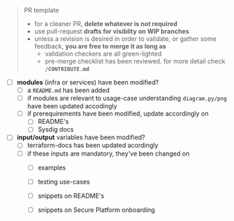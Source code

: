 > PR template
> 
> * for a cleaner PR, **delete whatever is not required**
> * use pull-request **drafts for visiblity on WIP branches**
> * unless a revision is desired in order to validate, or gather some feedback, **you are free to merge it as long as**
>   * validation checkers are all green-lighted
>   * pre-merge checklist has been reviewed. for more detail check **`/CONTRIBUTE.md`**

-  [ ] **modules** (infra or services) have been modified?
    - [ ] a `README.md` has been added
    - [ ] if modules are relevant to usage-case understanding `diagram.py/png` have been updated accodingly
    - [ ] if prerequirements have been modified, update accordingly on
      - [ ] README's
      - [ ] Sysdig docs
- [ ] **input/output** variables have been modified?
  - [ ] terraform-docs has been updated acordingly
  - [ ] if these inputs are mandatory, they've been changed on 
      - [ ] examples
      - [ ] testing use-cases
      - [ ] snippets on README's
      - [ ] snippets on Secure Platform onboarding



